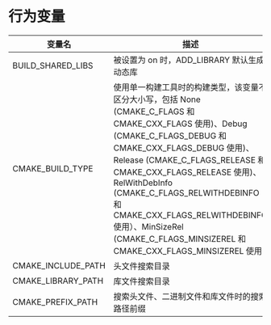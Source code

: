# 行为变量

变量名|描述|
-|-|
BUILD_SHARED_LIBS|被设置为 on 时，ADD_LIBRARY 默认生成动态库
CMAKE_BUILD_TYPE|使用单一构建工具时的构建类型，该变量不区分大小写，包括 None (CMAKE_C_FLAGS 和 CMAKE_CXX_FLAGS 使用)、Debug (CMAKE_C_FLAGS_DEBUG 和 CMAKE_CXX_FLAGS_DEBUG 使用)、Release (CMAKE_C_FLAGS_RELEASE 和 CMAKE_CXX_FLAGS_RELEASE 使用)、RelWithDebInfo (CMAKE_C_FLAGS_RELWITHDEBINFO 和 CMAKE_CXX_FLAGS_RELWITHDEBINFO 使用）、MinSizeRel (CMAKE_C_FLAGS_MINSIZEREL 和 CMAKE_CXX_FLAGS_MINSIZEREL 使用)
CMAKE_INCLUDE_PATH|头文件搜索目录
CMAKE_LIBRARY_PATH|库文件搜索目录
CMAKE_PREFIX_PATH|搜索头文件、二进制文件和库文件时的搜索路径前缀